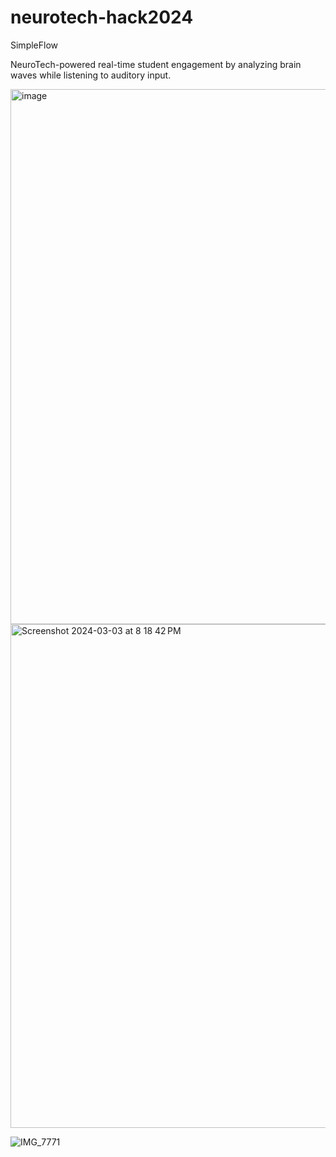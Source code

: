 # neurotech-hack2024
 
SimpleFlow

NeuroTech-powered real-time student engagement by analyzing brain waves while listening to auditory input.

<img width="856" alt="image" src="https://github.com/ArvindVivek/neurotech-hack2024/assets/18371231/944c5029-17d4-4715-89aa-a4b862a5bd90">

<img width="806" alt="Screenshot 2024-03-03 at 8 18 42 PM" src="https://github.com/ArvindVivek/neurotech-hack2024/assets/18371231/91aeb80c-b835-43a2-ab06-e028350490d8">

![IMG_7771](https://github.com/ArvindVivek/neurotech-hack2024/assets/18371231/bb78571d-5c27-4577-9017-4071aaef4c2a)
